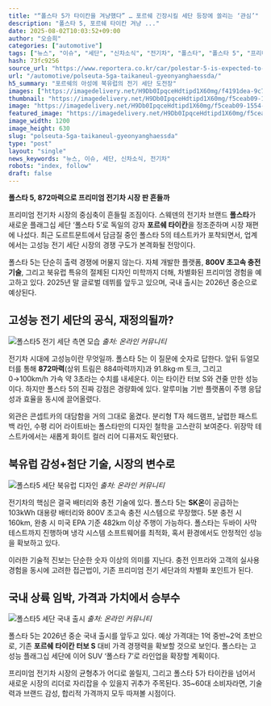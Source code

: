 ```yaml
---
title: "“폴스타 5가 타이칸을 겨냥했다” … 포르쉐 긴장시킬 세단 등장에 쏠리는 ‘관심’"
description: "폴스타 5, 포르쉐 타이칸 겨냥 ..."
date: 2025-08-02T10:03:52+09:00
author: "오승희"
categories: ["automotive"]
tags: ["뉴스", "이슈", "세단", "신차소식", "전기차", "폴스타", "폴스타 5", "프리미엄전기차시장", "고성능전기차기술"]
hash: 73fc9256
source_url: "https://www.reportera.co.kr/car/polestar-5-is-expected-to-be-released/"
url: "/automotive/polseuta-5ga-taikaneul-gyeonyanghaessda/"
h5_summary: "포르쉐의 아성에 북유럽의 전기 세단 도전장"
images: ["https://imagedelivery.net/H9Db0IpqceHdtipd1X60mg/f4191dea-9c7d-4ebc-bdfc-d10483340900/public", "https://imagedelivery.net/H9Db0IpqceHdtipd1X60mg/f5ceab09-1554-4ae0-341f-9260df220e00/public", "https://imagedelivery.net/H9Db0IpqceHdtipd1X60mg/11432bbd-b674-4ae7-a0ab-70b2aeed0d00/public", "https://imagedelivery.net/H9Db0IpqceHdtipd1X60mg/fffbfb1f-1836-4a71-c788-970c1bb9cd00/public"]
thumbnail: "https://imagedelivery.net/H9Db0IpqceHdtipd1X60mg/f5ceab09-1554-4ae0-341f-9260df220e00/public"
image: "https://imagedelivery.net/H9Db0IpqceHdtipd1X60mg/f5ceab09-1554-4ae0-341f-9260df220e00/public"
featured_image: "https://imagedelivery.net/H9Db0IpqceHdtipd1X60mg/f5ceab09-1554-4ae0-341f-9260df220e00/public"
image_width: 1200
image_height: 630
slug: "polseuta-5ga-taikaneul-gyeonyanghaessda"
type: "post"
layout: "single"
news_keywords: "뉴스, 이슈, 세단, 신차소식, 전기차"
robots: "index, follow"
draft: false
---
```


**폴스타 5, 872마력으로 프리미엄 전기차 시장 판 흔들까**

프리미엄 전기차 시장의 중심축이 흔들릴 조짐이다. 스웨덴의 전기차 브랜드 **폴스타**가 새로운 플래그십 세단 ‘폴스타 5’로 독일의 강자 **포르쉐 타이칸**을 정조준하며 시장 재편에 나섰다. 최근 도르트문트에서 담금질 중인 폴스타 5의 테스트카가 포착되면서, 업계에서는 고성능 전기 세단 시장의 경쟁 구도가 본격화될 전망이다.

폴스타 5는 단순히 출력 경쟁에 머물지 않는다. 자체 개발한 플랫폼, **800V 초고속 충전 기술**, 그리고 북유럽 특유의 절제된 디자인 미학까지 더해, 차별화된 프리미엄 경험을 예고하고 있다. 2025년 말 글로벌 데뷔를 앞두고 있으며, 국내 출시는 2026년 중순으로 예상된다.

## 고성능 전기 세단의 공식, 재정의될까?

![폴스타5 전기 세단 측면 모습](https://imagedelivery.net/H9Db0IpqceHdtipd1X60mg/fffbfb1f-1836-4a71-c788-970c1bb9cd00/public)
*출처: 온라인 커뮤니티*


전기차 시대에 고성능이란 무엇일까. 폴스타 5는 이 질문에 숫자로 답한다. 앞뒤 듀얼모터를 통해 **872마력**(상위 트림은 884마력까지)과 91.8kg·m 토크, 그리고 0→100km/h 가속 약 3초라는 수치를 내세운다. 이는 타이칸 터보 S와 견줄 만한 성능이다. 하지만 폴스타 5의 진짜 강점은 경량화에 있다. 알루미늄 기반 플랫폼이 주행 응답성과 효율을 동시에 끌어올렸다.

외관은 콘셉트카의 대담함을 거의 그대로 옮겼다. 분리형 T자 헤드램프, 날렵한 패스트백 라인, 수평 리어 라이트바는 폴스타만의 디자인 철학을 고스란히 보여준다. 위장막 테스트카에서는 새롭게 화이트 컬러 리어 디퓨저도 확인됐다.

## 북유럽 감성+첨단 기술, 시장의 변수로

![폴스타5 세단 북유럽 디자인](https://imagedelivery.net/H9Db0IpqceHdtipd1X60mg/f4191dea-9c7d-4ebc-bdfc-d10483340900/public)
*출처: 온라인 커뮤니티*


전기차의 핵심은 결국 배터리와 충전 기술에 있다. 폴스타 5는 **SK온**이 공급하는 103kWh 대용량 배터리와 800V 초고속 충전 시스템으로 무장했다. 5분 충전 시 160km, 완충 시 미국 EPA 기준 482km 이상 주행이 가능하다. 폴스타는 두바이 사막 테스트까지 진행하며 냉각 시스템 소프트웨어를 최적화, 혹서 환경에서도 안정적인 성능을 확보하고 있다.

이러한 기술적 진보는 단순한 숫자 이상의 의미를 지닌다. 충전 인프라와 고객의 실사용 경험을 동시에 고려한 접근법이, 기존 프리미엄 전기 세단과의 차별화 포인트가 된다.

## 국내 상륙 임박, 가격과 가치에서 승부수

![폴스타5 세단 국내 출시](https://imagedelivery.net/H9Db0IpqceHdtipd1X60mg/11432bbd-b674-4ae7-a0ab-70b2aeed0d00/public)
*출처: 온라인 커뮤니티*


폴스타 5는 2026년 중순 국내 출시를 앞두고 있다. 예상 가격대는 1억 중반~2억 초반으로, 기존 **포르쉐 타이칸 터보 S** 대비 가격 경쟁력을 확보할 것으로 보인다. 폴스타는 고성능 플래그십 세단에 이어 SUV ‘폴스타 7’로 라인업을 확장할 계획이다.

프리미엄 전기차 시장의 균형추가 어디로 쏠릴지, 그리고 폴스타 5가 타이칸을 넘어서 새로운 시장의 리더로 자리잡을 수 있을지 귀추가 주목된다. 35~60대 소비자라면, 기술력과 브랜드 감성, 합리적 가격까지 모두 따져볼 시점이다.

